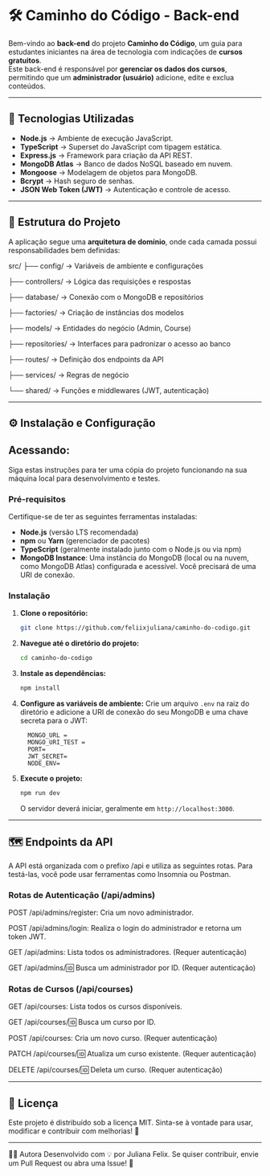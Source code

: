 # 🛠️ Caminho do Código - Back-end

Bem-vindo ao **back-end** do projeto **Caminho do Código**, um guia para estudantes iniciantes na área de tecnologia com indicações de **cursos gratuitos**.  
Este back-end é responsável por **gerenciar os dados dos cursos**, permitindo que um **administrador (usuário)** adicione, edite e exclua conteúdos.

---

## 🚀 Tecnologias Utilizadas

- **Node.js** → Ambiente de execução JavaScript.  
- **TypeScript** → Superset do JavaScript com tipagem estática.  
- **Express.js** → Framework para criação da API REST.  
- **MongoDB Atlas** → Banco de dados NoSQL baseado em nuvem.  
- **Mongoose** → Modelagem de objetos para MongoDB.  
- **Bcrypt** → Hash seguro de senhas.  
- **JSON Web Token (JWT)** → Autenticação e controle de acesso.

---

## 🧩 Estrutura do Projeto

A aplicação segue uma **arquitetura de domínio**, onde cada camada possui responsabilidades bem definidas:

src/
├── config/ → Variáveis de ambiente e configurações

├── controllers/ → Lógica das requisições e respostas

├── database/ → Conexão com o MongoDB e repositórios

├── factories/ → Criação de instâncias dos modelos

├── models/ → Entidades do negócio (Admin, Course)

├── repositories/ → Interfaces para padronizar o acesso ao banco

├── routes/ → Definição dos endpoints da API

├── services/ → Regras de negócio

└── shared/ → Funções e middlewares (JWT, autenticação)

---

## ⚙️ Instalação e Configuração

## Acessando:

Siga estas instruções para ter uma cópia do projeto funcionando na sua máquina local para desenvolvimento e testes.

### Pré-requisitos

Certifique-se de ter as seguintes ferramentas instaladas:

* **Node.js** (versão LTS recomendada)
* **npm** ou **Yarn** (gerenciador de pacotes)
* **TypeScript** (geralmente instalado junto com o Node.js ou via npm)
* **MongoDB Instance**: Uma instância do MongoDB (local ou na nuvem, como MongoDB Atlas) configurada e acessível. Você precisará de uma URI de conexão.

### Instalação

1.  **Clone o repositório:**
    ```bash
    git clone https://github.com/feliixjuliana/caminho-do-codigo.git
    ```
2.  **Navegue até o diretório do projeto:**
    ```bash
    cd caminho-do-codigo
    ```
3.  **Instale as dependências:**
    ```bash
    npm install
    ```
    
4.  **Configure as variáveis de ambiente:**
    Crie um arquivo `.env` na raiz do diretório e adicione a URI de conexão do seu MongoDB e uma chave secreta para o JWT:

    ```
      MONGO_URL = 
      MONGO_URI_TEST = 
      PORT=
      JWT_SECRET=
      NODE_ENV=
    ```

5.  **Execute o projeto:**
    ```bash
    npm run dev
    ```
    O servidor deverá iniciar, geralmente em `http://localhost:3000`.

---

## 🗺️ Endpoints da API
A API está organizada com o prefixo /api e utiliza as seguintes rotas. Para testá-las, você pode usar ferramentas como Insomnia ou Postman.

### Rotas de Autenticação (/api/admins)
POST /api/admins/register: Cria um novo administrador.

POST /api/admins/login: Realiza o login do administrador e retorna um token JWT.

GET /api/admins: Lista todos os administradores. (Requer autenticação)

GET /api/admins/:id: Busca um administrador por ID. (Requer autenticação)

### Rotas de Cursos (/api/courses)
GET /api/courses: Lista todos os cursos disponíveis.

GET /api/courses/:id: Busca um curso por ID.

POST /api/courses: Cria um novo curso. (Requer autenticação)

PATCH /api/courses/:id: Atualiza um curso existente. (Requer autenticação)

DELETE /api/courses/:id: Deleta um curso. (Requer autenticação)

---

## 🧾 Licença
Este projeto é distribuído sob a licença MIT.
Sinta-se à vontade para usar, modificar e contribuir com melhorias! 💜

---

👩‍💻 Autora
Desenvolvido com 💡 por Juliana Felix.
Se quiser contribuir, envie um Pull Request ou abra uma Issue! 🚀
